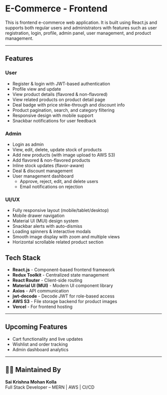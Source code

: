 
# E-Commerce - Frontend

This is frontend e-commerce web application. It is built using React.js and supports both regular users and administrators with features such as user registration, login, profile, admin panel, user management, and product management.

---

## Features

### User
- Register & login with JWT-based authentication
- Profile view and update
- View product details (flavored & non-flavored)
- View related products on product detail page
- Deal badge with price strike-through and discount info
- Product pagination, search, and category filtering
- Responsive design with mobile support
- Snackbar notifications for user feedback

### Admin
- Login as admin
- View, edit, delete, update stock of products
- Add new products (with image upload to AWS S3)
- Add flavored & non-flavored products
- Inline stock updates (flavor-aware)
- Deal & discount management
- User management dashboard
  - Approve, reject, edit, and delete users
  - Email notifications on rejection

### UI/UX
- Fully responsive layout (mobile/tablet/desktop)
- Mobile drawer navigation
- Material UI (MUI) design system
- Snackbar alerts with auto-dismiss
- Loading spinners & interactive modals
- Smooth image display with zoom and multiple views
- Horizontal scrollable related product section

## Tech Stack

- **React.js** - Component-based frontend framework
- **Redux Toolkit** - Centralized state management
- **React Router** - Client-side routing
- **Material UI (MUI)** - Modern UI component library 
- **Axios** - API communication
- **jwt-decode** - Decode JWT for role-based access
- **AWS S3** - File storage backend for product images
- **Vercel** - For frontend hosting

---

## Upcoming Features

- Cart functionality and live updates
- Wishlist and order tracking
- Admin dashboard analytics

---

## 👨‍💻 Maintained By

**Sai Krishna Mohan Kolla**  
Full Stack Developer – MERN | AWS | CI/CD